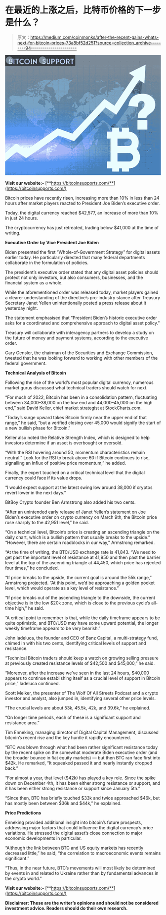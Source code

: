 # 在最近的上涨之后，比特币价格的下一步是什么？

> 原文：<https://medium.com/coinmonks/after-the-recent-gains-whats-next-for-bitcoin-prices-73a8bf52d251?source=collection_archive---------94----------------------->

![](img/5ecb9b76a2f45958cc880b6acb20bbc8.png)

**Visit our website:-** [**https://bitcoinsupports.com/**](https://bitcoinsupports.com/)

Bitcoin prices have recently risen, increasing more than 10% in less than 24 hours after market players reacted to President Joe Biden’s executive order.

Today, the digital currency reached $42,577, an increase of more than 10% in just 24 hours.

The cryptocurrency has just retreated, trading below $41,000 at the time of writing.

**Executive Order by Vice President Joe Biden**

Biden presented the first “Whole-of-Government Strategy” for digital assets earlier today. He particularly directed that many federal departments collaborate in the formulation of policies.

The president’s executive order stated that any digital asset policies should protect not only investors, but also consumers, businesses, and the financial system as a whole.

While the aforementioned order was released today, market players gained a clearer understanding of the directive’s pro-industry stance after Treasury Secretary Janet Yellen unintentionally posted a press release about it yesterday night.

The statement emphasised that “President Biden’s historic executive order asks for a coordinated and comprehensive approach to digital asset policy.”

Treasury will collaborate with interagency partners to develop a study on the future of money and payment systems, according to the executive order.

Gary Gensler, the chairman of the Securities and Exchange Commission, tweeted that he was looking forward to working with other members of the federal government.

**Technical Analysis of Bitcoin**

Following the rise of the world’s most popular digital currency, numerous market gurus discussed what technical traders should watch for next.

“For much of 2022, Bitcoin has been in a consolidation pattern, fluctuating between 34,000–38,000 on the low end and 44,000–45,000 on the high end,” said David Keller, chief market strategist at StockCharts.com.

“Today’s surge upward takes Bitcoin firmly near the upper end of that range,” he said, “but a verified closing over 45,000 would signify the start of a new bullish phase for Bitcoin.”

Keller also noted the Relative Strength Index, which is designed to help investors determine if an asset is overbought or oversold.

“With the RSI hovering around 50, momentum characteristics remain neutral.” Look for the RSI to break above 60 if Bitcoin continues to rise, signalling an influx of positive price momentum,” he added.

Finally, the expert touched on a critical technical level that the digital currency could face if its value drops.

“I would expect support at the latest swing low around 38,000 if cryptos revert lower in the next days.”

BitBoy Crypto founder Ben Armstrong also added his two cents.

“After an unintended early release of Janet Yellen’s statement on Joe Biden’s executive order on crypto currency on March 9th, the Bitcoin price rose sharply to the 42,951 level,” he said.

“On a technical level, Bitcoin’s price is creating an ascending triangle on the daily chart, which is a bullish pattern that usually breaks to the upside.” “However, there are certain roadblocks in our way,” Armstrong remarked.

“At the time of writing, the BTC/USD exchange rate is 41,843\. “We need to get past the important level of resistance at 41,950 and then past the barrier level at the top of the ascending triangle at 44,450, which price has rejected four times,” he concluded.

“If price breaks to the upside, the current goal is around the 55k range,” Armstrong projected. “At this point, we’d be approaching a golden pocket level, which would operate as a key level of resistance.”

“If price breaks out of the ascending triangle to the downside, the current objective is in the low $20k zone, which is close to the previous cycle’s all-time high,” he said.

“A critical point to remember is that, while the daily timeframe appears to be quite optimistic, and BTC/USD may have some upward potential, the longer weekly timeframe appears to be very bearish.”

John Iadeluca, the founder and CEO of Banz Capital, a multi-strategy fund, chimed in with his two cents, identifying critical levels of support and resistance.

“Technical Bitcoin traders should keep a watch on growing selling pressure at previously created resistance levels of $42,500 and $45,000,” he said.

“Moreover, after the increase we’ve seen in the last 24 hours, $40,000 appears to continue establishing itself as a crucial level of support in Bitcoin price,” Iadeluca continued.

Scott Melker, the presenter of The Wolf Of All Streets Podcast and a crypto investor and analyst, also jumped in, identifying several other price levels.

“The crucial levels are about 53k, 45.5k, 42k, and 39.6k,” he explained.

“On longer time periods, each of these is a significant support and resistance area.”

Tim Enneking, managing director of Digital Capital Management, discussed bitcoin’s recent rise and the key hurdle it rapidly encountered.

“BTC was blown through what had been rather significant resistance today by the recent spike on the somewhat moderate Biden executive order (and the broader bounce in fiat equity markets) — but then BTC ran face first into $42k. He remarked, “It squeaked passed it and nearly instantly dropped back.”

“For almost a year, that level ($42k) has played a key role. Since the spike down on December 4th, it has been either strong resistance or support, and it has been either strong resistance or support since January 5th.”

“Since then, BTC has briefly touched $33k and twice approached $46k, but has mostly been between $36k and $44k,” he explained.

**Price Predictions**

Enneking provided additional insight into bitcoin’s future prospects, addressing major factors that could influence the digital currency’s price variations. He stressed the digital asset’s close connection to major economic developments in particular.

“Although the link between BTC and US equity markets has recently decreased little,” he said, “the correlation to macroeconomic events remains significant.”

“Thus, in the near future, BTC’s movements will most likely be determined by events in and related to Ukraine rather than by fundamental advances in the crypto world.”

**Visit our website:-** [**https://bitcoinsupports.com/**](https://bitcoinsupports.com/)

**Disclaimer: These are the writer’s opinions and should not be considered investment advice. Readers should do their own research.**
